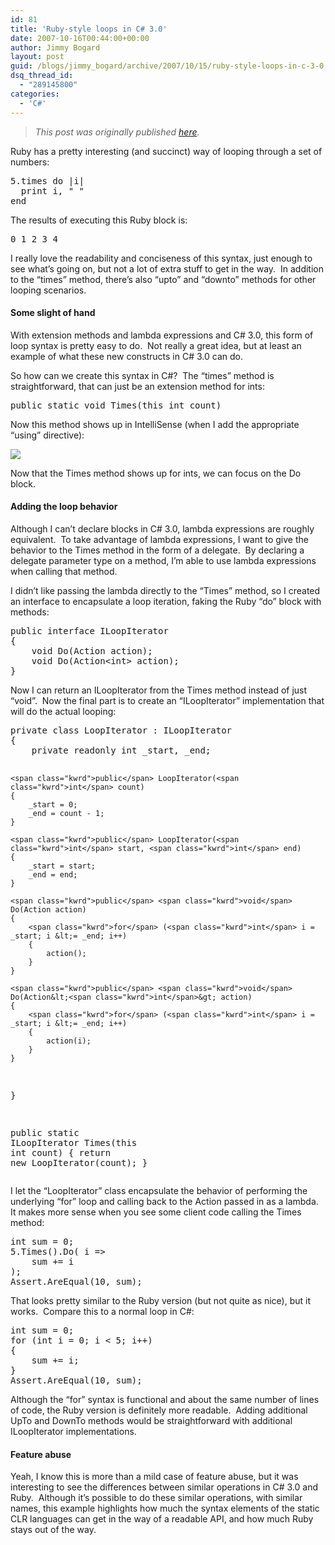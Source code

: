 ```yaml
---
id: 81
title: 'Ruby-style loops in C# 3.0'
date: 2007-10-16T00:44:00+00:00
author: Jimmy Bogard
layout: post
guid: /blogs/jimmy_bogard/archive/2007/10/15/ruby-style-loops-in-c-3-0.aspx
dsq_thread_id:
  - "289145800"
categories:
  - 'C#'
---
```

> _This post was originally published [here](http://grabbagoft.blogspot.com/2007/10/ruby-style-loops-in-c-30.html)._

Ruby has a pretty interesting (and succinct) way of looping through a set of numbers:

<pre>5.times do |i|
  print i, " "
end</pre>

The results of executing this Ruby block is:

<pre>0 1 2 3 4</pre>

I really love the readability and conciseness of this syntax, just enough to see what&#8217;s going on, but not a lot of extra stuff to get in the way.&nbsp; In addition to the &#8220;times&#8221; method, there&#8217;s also &#8220;upto&#8221; and &#8220;downto&#8221;&nbsp;methods for other looping scenarios.

#### Some slight of hand

With extension methods and lambda expressions and C# 3.0, this form of loop syntax is pretty easy to do.&nbsp; Not really a great idea, but at least an example of what these new constructs in C# 3.0 can do.

So how can we create this syntax in C#?&nbsp; The &#8220;times&#8221; method is straightforward, that can just be an extension method for ints:

<div class="CodeFormatContainer">
  <pre><span class="kwrd">public</span> <span class="kwrd">static</span> <span class="kwrd">void</span> Times(<span class="kwrd">this</span> <span class="kwrd">int</span> count)</pre>
</div>

Now this method shows up in IntelliSense (when I add the appropriate &#8220;using&#8221; directive):

![](http://s3.amazonaws.com/grabbagoftimg/Ruby_Loops.PNG)

Now that the Times method shows up for&nbsp;ints, we can focus on the Do block.

#### Adding the loop behavior

Although I can&#8217;t declare blocks in C# 3.0, lambda expressions are roughly equivalent.&nbsp; To take advantage of&nbsp;lambda expressions, I want to&nbsp;give the behavior to the Times method in the form of a delegate.&nbsp; By declaring a delegate parameter type on a method, I&#8217;m able to&nbsp;use lambda expressions when calling that method.

I didn&#8217;t like passing the lambda directly to the &#8220;Times&#8221;&nbsp;method, so I created an interface to encapsulate a loop iteration, faking the Ruby &#8220;do&#8221; block with methods:

<div class="CodeFormatContainer">
  <pre><span class="kwrd">public</span> <span class="kwrd">interface</span> ILoopIterator
{
    <span class="kwrd">void</span> Do(Action action);
    <span class="kwrd">void</span> Do(Action&lt;<span class="kwrd">int</span>&gt; action);
}
</pre>
</div>

Now I can return an ILoopIterator from the Times method instead of just &#8220;void&#8221;.&nbsp; Now the final part is to create an &#8220;ILoopIterator&#8221; implementation that will do the actual looping:

<div class="CodeFormatContainer">
  <pre><span class="kwrd">private</span> <span class="kwrd">class</span> LoopIterator : ILoopIterator
{
    <span class="kwrd">private</span> <span class="kwrd">readonly</span> <span class="kwrd">int</span> _start, _end;

    <span class="kwrd">public</span> LoopIterator(<span class="kwrd">int</span> count)
    {
        _start = 0;
        _end = count - 1;
    }

    <span class="kwrd">public</span> LoopIterator(<span class="kwrd">int</span> start, <span class="kwrd">int</span> end)
    {
        _start = start;
        _end = end;
    }  

    <span class="kwrd">public</span> <span class="kwrd">void</span> Do(Action action)
    {
        <span class="kwrd">for</span> (<span class="kwrd">int</span> i = _start; i &lt;= _end; i++)
        {
            action();
        }
    }

    <span class="kwrd">public</span> <span class="kwrd">void</span> Do(Action&lt;<span class="kwrd">int</span>&gt; action)
    {
        <span class="kwrd">for</span> (<span class="kwrd">int</span> i = _start; i &lt;= _end; i++)
        {
            action(i);
        }
    }
}

<span class="kwrd">public</span> <span class="kwrd">static</span> ILoopIterator Times(<span class="kwrd">this</span> <span class="kwrd">int</span> count)
{
    <span class="kwrd">return</span> <span class="kwrd">new</span> LoopIterator(count);
}
</pre>
</div>

I&nbsp;let the &#8220;LoopIterator&#8221; class encapsulate the behavior of performing&nbsp;the underlying &#8220;for&#8221; loop and calling back to the&nbsp;Action passed in as a lambda.&nbsp; It makes more sense when you see some client code calling the Times method:

<div class="CodeFormatContainer">
  <pre><span class="kwrd">int</span> sum = 0;
5.Times().Do( i =&gt; 
    sum += i
);
Assert.AreEqual(10, sum);
</pre>
</div>

That looks pretty similar to the Ruby version (but not quite as nice), but it works.&nbsp; Compare this to a normal loop in C#:

<div class="CodeFormatContainer">
  <pre><span class="kwrd">int</span> sum = 0;
<span class="kwrd">for</span> (<span class="kwrd">int</span> i = 0; i &lt; 5; i++)
{
    sum += i;
}
Assert.AreEqual(10, sum);
</pre>
</div>

Although the &#8220;for&#8221; syntax is functional and about the same number of lines of code, the Ruby version is definitely more readable.&nbsp; Adding additional UpTo and DownTo methods would be straightforward with additional ILoopIterator implementations.

#### Feature abuse

Yeah, I know this is more than a mild case&nbsp;of feature abuse, but it was interesting to see the differences between similar operations in C# 3.0 and Ruby.&nbsp; Although it&#8217;s possible to do these similar operations, with&nbsp;similar names, this example highlights how much the syntax elements of the static CLR languages can get in the way&nbsp;of a readable&nbsp;API, and how much Ruby stays out of the way.